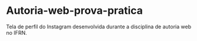 # Autoria-web-prova-pratica
Tela de perfil do Instagram desenvolvida durante a disciplina de autoria web no IFRN.
